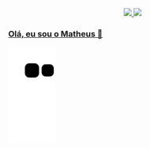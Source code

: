<div align="center">
  <a href="https://github.com/math-freire">
  <div display="flex">
    <img height="150em" src="https://github-readme-stats.vercel.app/api?username=math-freire&show_icons=true&theme=highcontrast&include_all_commits=true&count_private=true"/>
    <img height="150em"  src="https://github-readme-stats.vercel.app/api/top-langs/?username=math-freire&layout=compact&langs_count=7&theme=highcontrast"/>
  </div>
</div>

### Olá, eu sou o Matheus 👋
![snake gif](https://github.com/math-freire/math-freire/blob/output/github-contribution-grid-snake.svg)
  
